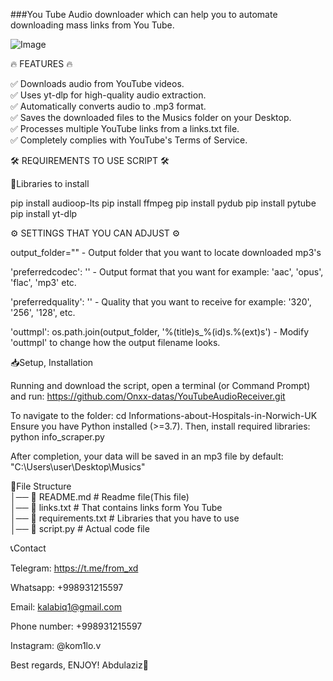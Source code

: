###You Tube Audio downloader which can help you to automate downloading mass links from You Tube.  


  
![Image](https://github.com/user-attachments/assets/8f3f7005-6c5f-4183-90e0-eae4dc3f0c5c)  


  
🔥 FEATURES 🔥

✅ Downloads audio from YouTube videos.  
✅ Uses yt-dlp for high-quality audio extraction.  
✅ Automatically converts audio to .mp3 format.  
✅ Saves the downloaded files to the Musics folder on your Desktop.  
✅ Processes multiple YouTube links from a links.txt file.  
✅ Completely complies with YouTube's Terms of Service.  

🛠 REQUIREMENTS TO USE SCRIPT 🛠

📕Libraries to install

pip install audioop-lts
pip install ffmpeg
pip install pydub
pip install pytube
pip install yt-dlp

⚙ SETTINGS THAT YOU CAN ADJUST ⚙

output_folder="" - Output folder that you want to locate downloaded mp3's

'preferredcodec': '' -  Output format that you want for example: 'aac', 'opus', 'flac', 'mp3' etc.

'preferredquality': '' - Quality that you want to receive for example: '320', '256', '128', etc.

'outtmpl': os.path.join(output_folder, '%(title)s_%(id)s.%(ext)s') - Modify 'outtmpl' to change how the output filename looks.

📥Setup, Installation

Running and download the script, open a terminal (or Command Prompt) and run:
https://github.com/Onxx-datas/YouTubeAudioReceiver.git 

To navigate to the folder:
cd Informations-about-Hospitals-in-Norwich-UK Ensure you have Python installed (>=3.7). Then, install required libraries:
python info_scraper.py

After completion, your data will be saved in an mp3 file by default: "C:\\Users\\user\\Desktop\\Musics"

📜File Structure  
│── 📄 README.md # Readme file(This file)  
│── 📄 links.txt # That contains links form You Tube  
│── 📄 requirements.txt # Libraries that you have to use  
│── 📄 script.py # Actual code file


📞Contact

Telegram: https://t.me/from_xd

Whatsapp: +998931215597

Email: kalabiq1@gmail.com

Phone number: +998931215597

Instagram: @kom1lo.v

Best regards, ENJOY! Abdulaziz🙂
